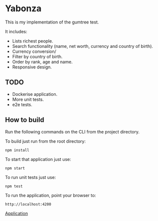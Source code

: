# Yabonza

This is my implementation of the gumtree test.

It includes:

* Lists richest people.
* Search functionality (name, net worth, currency and country of birth).
* Currency conversion/
* Filter by country of birth.
* Order by rank, age and name.
* Responsive design.
  
## TODO
* Dockerise application.
* More unit tests.
* e2e tests.

## How to build

Run the following commands on the CLI from the project directory.

To build just run from the root directory:

    npm install

To start that application just use:

    npm start
    
To run unit tests just use:

    npm test
    
To run the application, point your browser to:

    http://localhost:4200

[Application](http:/localhost:4200)
    
